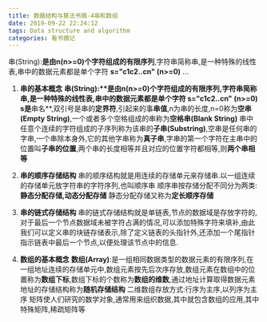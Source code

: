```yaml
---
title: 数据结构与算法书摘-4串和数组
date: 2019-09-22 22:24:12
tags: Data structure and algorithm
categories: 看书摘记
---
```

串(String):**是由n(n>=0)个字符组成的有限序列**,字符串简称串,是一种特殊的线性表,串中的数据元素都是单个字符
 	**s="c1c2..cn"	(n>=0)** ...
<!--more-->
1. **串的基本概念**
 	**串(String):****是由n(n>=0)个字符组成的有限序列**,字符串简称串,是一种特殊的线性表,串中的数据元素都是单个字符
 	**s="c1c2..cn"	(n>=0)**
 	s是**串名**,双引号是串的**定界符**,引起来的事**串值**,n为串的长度,n=0称为**空串(Empty String)**,一个或者多个空格组成的串称为**空格串(Blank String)**
 	串中任意个连续的字符组成的子序列称为该串的**子串(Substring)**,空串是任何串的字串,一个串除本身外,它的其他字串称为**真子串**,字串的第一个字符在主串中的位置叫**子串的位置**,两个串的长度相等并且对应的位置字符都相等,则**两个串相等**
 	
2. **串的顺序存储结构**
 	串的顺序结构就是用连续的存储单元来存储串.以一组连续的存储单元放字符串的字符序列,也叫顺序串
 	顺序串按存储分配不同分为两类:**静态分配存储,动态分配存储**
 	静态分配存储又称为**定长顺序存储**
 	
3. **串的链式存储结构**
 	串的链式存储结构就是单链表,节点的数据域是存放字符的,对于最后一个节点数据域未被字符占满的情况,可以添加特殊字符来填补,由此我们可以定义串的块链存储表示,除了定义链表的头指针外,还添加一个尾指针指示链表中最后一个节点,以便处理该节点中的信息.
 	
4. **数组的基本概念**
 	**数组(Array)**:是一组相同数据类型的数据元素的有限序列,在一组地址连续的存储单元中,数组元素按先后次序存放,数组元素在数组中的位置称为**数组下标**,数组下标的个数称为**数组的维数**,通过地址计算取得数据元素地址的存储结构称为**随机存储结构**
 	二维数组存放方式:行序为主序,以列序为主序
 	矩阵使人们研究的数学对象,通常用来组织数据,其中就包含数组的应用,其中特殊矩阵,稀疏矩阵等